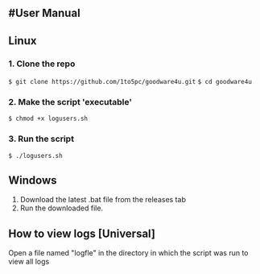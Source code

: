 #User Manual
---
## Linux
### 1. Clone the repo
`$ git clone https://github.com/1to5pc/goodware4u.git`
`$ cd goodware4u`
### 2. Make the script 'executable'
`$ chmod +x logusers.sh`
### 3. Run the script
`$ ./logusers.sh`

## Windows
1. Download the latest .bat file from the releases tab
2. Run the downloaded file. 

## How to view logs [Universal]
Open a file named "logfle" in the directory in which the script was run to view all logs
